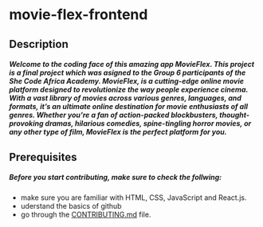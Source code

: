 # movie-flex-frontend

## Description
##### Welcome to the coding face of this amazing app MovieFlex. This project is a final project which was asigned to the Group 6 participants of the She Code Africa Academy. MovieFlex, is a cutting-edge online movie platform designed to revolutionize the way people experience cinema. With a vast library of movies across various genres, languages, and formats, it’s an ultimate online destination for movie enthusiasts of all genres. Whether you're a fan of action-packed blockbusters, thought-provoking dramas, hilarious comedies, spine-tingling horror movies, or any other type of film, MovieFlex is the perfect platform for you.
## Prerequisites
##### Before you start contributing, make sure to check the follwing: 
- make sure you are familiar with HTML, CSS, JavaScript and React.js.
- uderstand the basics of github
- go through the [CONTRIBUTING.md](CONTRIBUTING.md) file.

